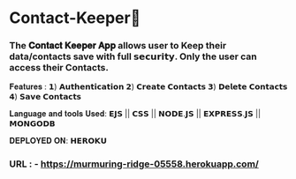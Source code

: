 # Contact-Keeper📜

### The 𝐂𝐨𝐧𝐭𝐚𝐜𝐭 𝐊𝐞𝐞𝐩𝐞𝐫 𝐀𝐩𝐩 allows user to Keep their data/contacts save with full 𝘀𝗲𝗰𝘂𝗿𝗶𝘁𝘆. Only the user can access their Contacts.

𝐅𝐞𝐚𝐭𝐮𝐫𝐞𝐬 :
𝟭) 𝗔𝘂𝘁𝗵𝗲𝗻𝘁𝗶𝗰𝗮𝘁𝗶𝗼𝗻
          𝟮) 𝗖𝗿𝗲𝗮𝘁𝗲 𝗖𝗼𝗻𝘁𝗮𝗰𝘁𝘀
          𝟯) 𝗗𝗲𝗹𝗲𝘁𝗲 𝗖𝗼𝗻𝘁𝗮𝗰𝘁𝘀
          𝟰) 𝗦𝗮𝘃𝗲 𝗖𝗼𝗻𝘁𝗮𝗰𝘁𝘀
 
𝐋𝐚𝐧𝐠𝐮𝐚𝐠𝐞 𝐚𝐧𝐝 𝐭𝐨𝐨𝐥𝐬 𝐔𝐬𝐞𝐝: 𝗘𝗝𝗦 || 𝗖𝗦𝗦 || 𝗡𝗢𝗗𝗘.𝗝𝗦 || 𝗘𝗫𝗣𝗥𝗘𝗦𝗦.𝗝𝗦 || 𝗠𝗢𝗡𝗚𝗢𝗗𝗕

𝐃𝐄𝐏𝐋𝐎𝐘𝐄𝐃 𝐎𝐍: 𝗛𝗘𝗥𝗢𝗞𝗨

### URL : - https://murmuring-ridge-05558.herokuapp.com/
